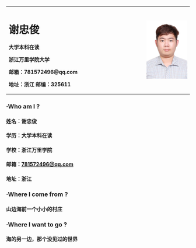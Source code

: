 <table border="0">
  <tr>
    <td width="75%">
      <h1>谢忠俊</h1>
      <p><b>大学本科在读</b></p>
      <p><b>浙江万里学院大学</b></p>
      <p><b>邮箱：781572496@qq.com</b></p>
      <p><b>地址：浙江 邮编：325611</b></p>
    </td>
    <td width="25%">
      <img src="/IMG_2431谢忠俊（白）.jpg" width="100%">     
    </td>
  </tr>
</table>

### ·Who am I ?
#### 姓名：谢忠俊
#### 学历：大学本科在读
#### 学校：浙江万里学院
#### 邮箱：781572496@qq.com
#### 地址：浙江

### ·Where I come from ?
#### 山边海前一个小小的村庄
 
### ·Where I want to go ?
#### 海的另一边，那个没见过的世界
